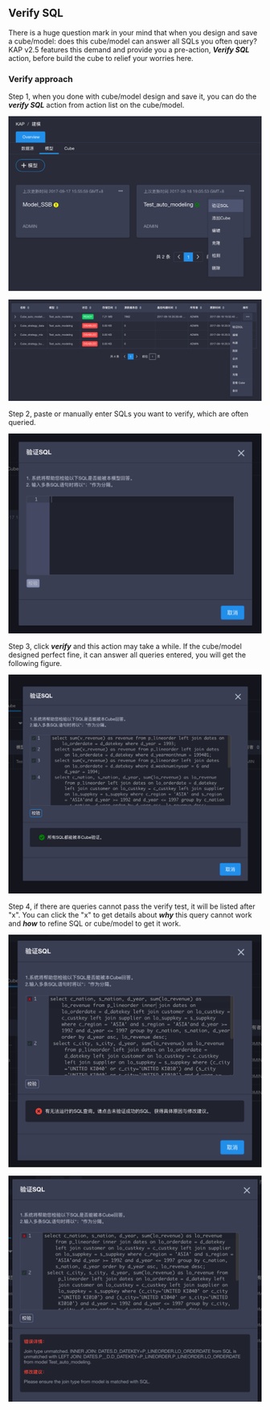 ## Verify SQL 

There is a huge question mark in your mind that when you design and save a cube/model: does this cube/model can answer all SQLs you often query? KAP v2.5 features this demand and provide you a pre-action,  ***Verify SQL*** action, before build the cube to relief your worries here. 

### Verify approach

Step 1, when you done with cube/model design and save it, you can do the ***verify SQL*** action from action list on the cube/model. 

![CN_action](images/verify_sql/CN_action.png)

![CN_cube_action](images/verify_sql/CN_cube_action.png)



Step 2, paste or manually enter SQLs you want to verify, which are often queried. 

![CN_SQL_input](images/verify_sql/CN_SQL_input.png)



Step 3, click ***verify*** and this action may take a while. If the cube/model designed perfect fine, it can answer all queries entered, you will get the following figure.

![CN_SQL_valid](images/verify_sql/CN_SQL_valid.png)



Step 4, if there are queries cannot pass the verify test, it will be listed after "x". You can click the "x" to get details about ***why*** this query cannot work and ***how*** to refine SQL or cube/model to get it work. 

![CN_show_error](images/verify_sql/CN_show_error.png)

![CN_error_details](images/verify_sql/CN_error_details.png)